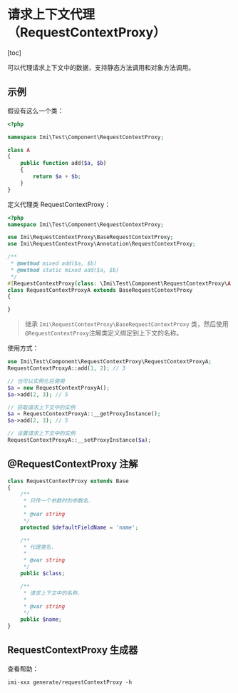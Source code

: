 # 请求上下文代理（RequestContextProxy）

[toc]

可以代理请求上下文中的数据，支持静态方法调用和对象方法调用。

## 示例

假设有这么一个类：

```php
<?php

namespace Imi\Test\Component\RequestContextProxy;

class A
{
    public function add($a, $b)
    {
        return $a + $b;
    }
}

```

定义代理类 RequestContextProxy：

```php
<?php
namespace Imi\Test\Component\RequestContextProxy;

use Imi\RequestContextProxy\BaseRequestContextProxy;
use Imi\RequestContextProxy\Annotation\RequestContextProxy;

/**
 * @method mixed add($a, $b)
 * @method static mixed add($a, $b)
 */
#[RequestContextProxy(class: \Imi\Test\Component\RequestContextProxy\A::class, name: 'testRequestContextProxyA')]
class RequestContextProxyA extends BaseRequestContextProxy
{

}

```

> 继承 `Imi\RequestContextProxy\BaseRequestContextProxy` 类，然后使用`@RequestContextProxy`注解类定义绑定到上下文的名称。

使用方式：

```php
use Imi\Test\Component\RequestContextProxy\RequestContextProxyA;
RequestContextProxyA::add(1, 2); // 3

// 也可以实例化后使用
$a = new RequestContextProxyA();
$a->add(2, 3); // 5

// 获取请求上下文中的实例
$a = RequestContextProxyA::__getProxyInstance();
$a->add(2, 3); // 5

// 设置请求上下文中的实例
RequestContextProxyA::__setProxyInstance($a);
```

## @RequestContextProxy 注解

```php
class RequestContextProxy extends Base
{
    /**
     * 只传一个参数时的参数名.
     *
     * @var string
     */
    protected $defaultFieldName = 'name';

    /**
     * 代理类名.
     *
     * @var string
     */
    public $class;

    /**
     * 请求上下文中的名称.
     *
     * @var string
     */
    public $name;
}
```

## RequestContextProxy 生成器

查看帮助：

`imi-xxx generate/requestContextProxy -h`
